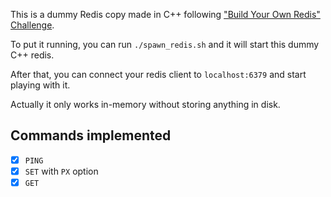 This is a dummy Redis copy made in C++ following
["Build Your Own Redis" Challenge](https://codecrafters.io/challenges/redis).

To put it running, you can run `./spawn_redis.sh` and it will start this dummy C++ redis.

After that, you can connect your redis client to `localhost:6379` and start playing with it.

Actually it only works in-memory without storing anything in disk.

## Commands implemented

- [x] `PING`
- [x] `SET` with `PX` option
- [x] `GET`
